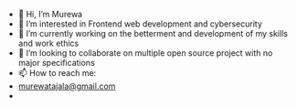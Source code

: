 - 👋 Hi, I’m Murewa
- 👀 I’m interested in Frontend web development and cybersecurity
- 🌱 I’m currently working on the betterment and development of my skills and work ethics 
- 💞️ I’m looking to collaborate on multiple open source project with no major specifications 
- 📫 How to reach me:
- murewatajala@gmail.com
- 

<!---
shizzleclover/shizzleclover is a ✨ special ✨ repository because its `README.md` (this file) appears on your GitHub profile.
You can click the Preview link to take a look at your changes.
--->
